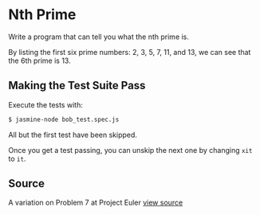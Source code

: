 # Nth Prime

Write a program that can tell you what the nth prime is.

By listing the first six prime numbers: 2, 3, 5, 7, 11, and 13, we can see that the 6th prime is 13.

## Making the Test Suite Pass

Execute the tests with:

```bash
$ jasmine-node bob_test.spec.js
```

All but the first test have been skipped.

Once you get a test passing, you can unskip the next one by
changing `xit` to `it`.


## Source

A variation on Problem 7 at Project Euler [view source](http://projecteuler.net/problem=7)
